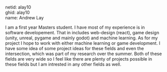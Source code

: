 netid: alay10 \
ghid: alay10 \
name: Andrew Lay

I am a first year Masters student. I have most of my experience is in software developement. That in includes web-design (react), game design (unity, unreal, pygame and mainly godot) and machine learning. As for my project I hope to work with either machine learning or game development. I have some idea of some project ideas for these fields and even the intersection, which was part of my research over the summer. Both of these fields are very wide so I feel like there are plenty of projects possible in these fields but I am intrested in any other fields as well.
